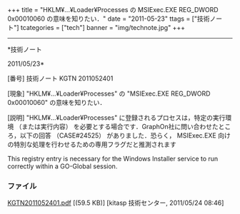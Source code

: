 ﻿+++
title = "HKLM¥...¥Loader¥Processes の MSIExec.EXE REG_DWORD 0x00010060 の意味を知りたい．"
date = "2011-05-23"
ttags = ["技術ノート"]
tcategories = ["tech"]
banner = "img/technote.jpg"
+++

-----------------------------------------------------------------------------------------------------------------------------

*技術ノート

2011/05/23*


[番号]
技術ノート KGTN 2011052401

[現象]
"HKLM¥...¥Loader¥Processes" の "MSIExec.EXE REG_DWORD 0x00010060"
の意味を知りたい．

[説明]
"HKLM¥...¥Loader¥Processes" に登録されるプロセスは，特定の実行環境
（または実行内容）
を必要とする場合です．GraphOn社に問い合わせたところ，以下の回答
（CASE#24525） がありました．恐らく， MSIExec.EXE
向けの特別な処理を行わせるための専用フラグだと推測されます

This registry entry is necessary for the Windows Installer service to
run correctly within a GO-Global session.


### ファイル





[KGTN2011052401.pdf](http://techreport.kitasp.net/attachments/download/561/KGTN2011052401.pdf)
 [(59.5 KB)] [kitasp 技術センター, 2011/05/24
08:46]
